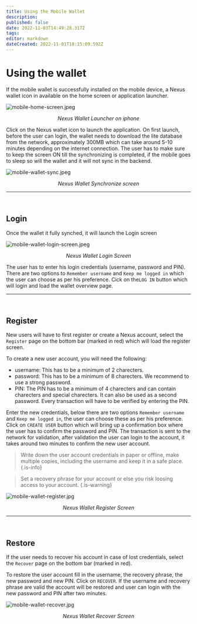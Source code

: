 ```yaml
---
title: Using the Mobile Wallet
description: 
published: false
date: 2022-11-03T14:49:28.317Z
tags: 
editor: markdown
dateCreated: 2022-11-01T18:15:09.592Z
---
```


# Using the wallet
If the mobile wallet is successfully installed on the mobile device, a Nexus wallet icon in available on the home screen or application launcher.

![mobile-home-screen.jpeg](/mobile-home-screen.jpeg)<p align = center>*Nexus Wallet Launcher on iphone*</p>

Click on the Nexus wallet icon to launch the application. On first launch, before the user can login, the wallet needs to download the lite database from the network, approximately 300MB which can take around 5-10 minutes depending on the internet connection. The user has to make sure to keep the screen ON till the synchronizing is completed, if the mobile goes to sleep so will the wallet and it will not sync in the backend.

![mobile-wallet-sync.jpeg](/mobile-wallet-sync.jpeg) <p align = center>*Nexus Wallet Synchronize screen*</p>

---
&nbsp;

## Login
Once the wallet it fully synched, it will launch the Login screen

![mobile-wallet-login-screen.jpeg](/mobile-wallet-login-screen.jpeg)<p align = center>*Nexus Wallet Login Screen*</p>

The user has to enter his login credentials (username, password and PIN). There are two options to `Remember username` and `Keep me logged in` which the user can choose as per his preference. Cick on the`LOG IN` button which will login and load the wallet overview page.

---
&nbsp;

## Register
New users will have to first register or create a Nexus account, select the `Register` page on the bottom bar (marked in red) which will load the register screen.

To create a new user account, you will need the following:
- username: This has to be a minimum of 2 charecters.
- password: This has to be a minimum of 8 charecters. We recommend to use a strong password.
- PIN: The PIN has to be a minimum of 4 charecters and can contain charecters and special charecters. It can also be used as a second password. Every transaction will have to be  verified by entering the PIN.

Enter the new credentials, below there are two options `Remember username` and `Keep me logged in`, the user can choose these as per his preference. Click on `CREATE USER` button which will bring up a confirmation box where the user has to confirm the password and PIN.  The transaction is sent to the network for validation, after validation the user can login to the account, it takes around two minutes to confirm the new user account.


> Write down the user account credentials in paper or offline, make multiple copies,  including the username and keep it in a safe place.
{.is-info}

> 
> Set a recovery phrase for your account or else you risk loosing access to your account. 
{.is-warning}

![mobile-wallet-register.jpg](/mobile-wallet-register.jpg)<p align = center>*Nexus Wallet Register Screen*</p>

---
&nbsp;
## Restore

If the user needs to recover his account in case of lost credentials, select the `Recover` page on the bottom bar (marked in red).

To restore the user account fill in the username, the recovery phrase, the new password and new PIN. Click on `RECOVER`. If the username and recovery phrase are valid the account will be restored and user can login with the new password and PIN after two minutes. 

![mobile-wallet-recover.jpg](/mobile-wallet-recover.jpg)<p align = center>*Nexus Wallet Recover Screen*</p>